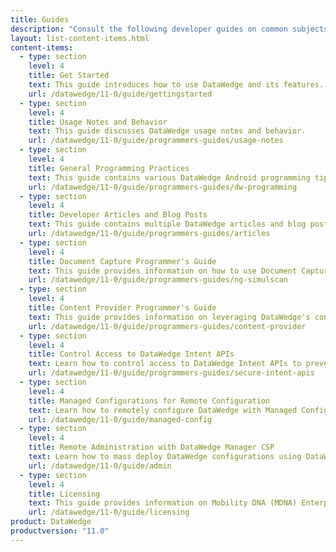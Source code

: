 ```yaml
---
title: Guides
description: "Consult the following developer guides on common subjects and usage of DataWedge features and APIs."
layout: list-content-items.html
content-items:
  - type: section
    level: 4
    title: Get Started
    text: This guide introduces how to use DataWedge and its features.
    url: /datawedge/11-0/guide/gettingstarted
  - type: section
    level: 4
    title: Usage Notes and Behavior
    text: This guide discusses DataWedge usage notes and behavior.
    url: /datawedge/11-0/guide/programmers-guides/usage-notes
  - type: section
    level: 4
    title: General Programming Practices
    text: This guide contains various DataWedge Android programming tips and best practices.
    url: /datawedge/11-0/guide/programmers-guides/dw-programming
  - type: section
    level: 4
    title: Developer Articles and Blog Posts
    text: This guide contains multiple DataWedge articles and blog posts related to application development.
    url: /datawedge/11-0/guide/programmers-guides/articles
  - type: section
    level: 4
    title: Document Capture Programmer's Guide
    text: This guide provides information on how to use Document Capture to retrieve and process data from a scanned form based on a template.
    url: /datawedge/11-0/guide/programmers-guides/ng-simulscan
  - type: section
    level: 4
    title: Content Provider Programmer's Guide
    text: This guide provides information on leveraging DataWedge's content provider to retrieve scanned data from large files.
    url: /datawedge/11-0/guide/programmers-guides/content-provider
  - type: section
    level: 4
    title: Control Access to DataWedge Intent APIs
    text: Learn how to control access to DataWedge Intent APIs to prevent unauthorized use of the APIs.
    url: /datawedge/11-0/guide/programmers-guides/secure-intent-apis
  - type: section
    level: 4
    title: Managed Configurations for Remote Configuration
    text: Learn how to remotely configure DataWedge with Managed Configurations through an EMM.
    url: /datawedge/11-0/guide/managed-config
  - type: section
    level: 4
    title: Remote Administration with DataWedge Manager CSP
    text: Learn how to mass deploy DataWedge configurations using DataWedge Manager CSP.
    url: /datawedge/11-0/guide/admin
  - type: section
    level: 4
    title: Licensing
    text: This guide provides information on Mobility DNA (MDNA) Enterprise license required on Zebra Professional-series devices.
    url: /datawedge/11-0/guide/licensing
product: DataWedge
productversion: "11.0"
---
```

